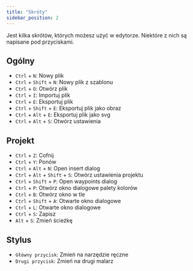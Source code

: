 ```yaml
---
title: "Skróty"
sidebar_position: 2
---
```


Jest kilka skrótów, których możesz użyć w edytorze. Niektóre z nich są napisane pod przyciskami.

## Ogólny

* `Ctrl` + `N`: Nowy plik
* `Ctrl` + `Shift` + `N`: Nowy plik z szablonu
* `Ctrl` + `O`: Otwórz plik
* `Ctrl` + `I`: Importuj plik
* `Ctrl` + `E`: Eksportuj plik
* `Ctrl` + `Shift` + `E`: Eksportuj plik jako obraz
* `Ctrl` + `Alt` + `E`: Eksportuj plik jako svg
* `Ctrl` + `Alt` + `S`: Otwórz ustawienia

## Projekt

* `Ctrl` + `Z`: Cofnij
* `Ctrl` + `Y`: Ponów
* `Ctrl` + `Alt` + `N`: Open insert dialog
* `Ctrl` + `Alt` + `Shift` + `S`: Otwórz ustawienia projektu
* `Ctrl` + `Shift` + `P`: Open waypoints dialog
* `Ctrl` + `P`: Otwórz okno dialogowe palety kolorów
* `Ctrl` + `B`: Otwórz okno w tle
* `Ctrl` + `Shift` + `A`: Otwarte okno dialogowe
* `Ctrl` + `L`: Otwarte okno dialogowe
* `Ctrl` + `S`: Zapisz
* `Alt` + `S`: Zmień ścieżkę

## Stylus

* `Główny przycisk`: Zmień na narzędzie ręczne
* `Drugi przycisk`: Zmień na drugi malarz
